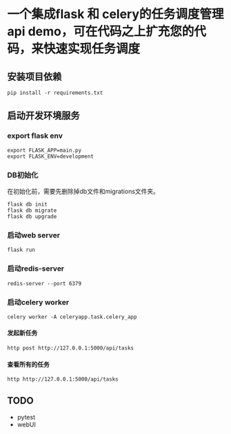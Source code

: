 # 一个集成flask 和 celery的任务调度管理api demo，可在代码之上扩充您的代码，来快速实现任务调度


## 安装项目依赖

    pip install -r requirements.txt


## 启动开发环境服务

### export flask env

    export FLASK_APP=main.py
    export FLASK_ENV=development 


### DB初始化

在初始化前，需要先删除掉db文件和migrations文件夹。

    flask db init
    flask db migrate
    flask db upgrade


### 启动web server

    flask run


### 启动redis-server

    redis-server --port 6379

### 启动celery worker

    celery worker -A celeryapp.task.celery_app


#### 发起新任务

    http post http://127.0.0.1:5000/api/tasks

#### 查看所有的任务

    http http://127.0.0.1:5000/api/tasks

## TODO
- pytest
- webUI 
